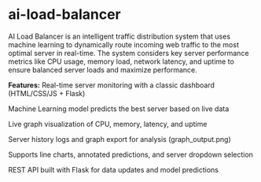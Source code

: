 # ai-load-balancer

AI Load Balancer is an intelligent traffic distribution system that uses machine learning to dynamically route incoming web traffic to the most optimal server in real-time. The system considers key server performance metrics like CPU usage, memory load, network latency, and uptime to ensure balanced server loads and maximize performance.

**Features:**
Real-time server monitoring with a classic dashboard (HTML/CSS/JS + Flask)

Machine Learning model predicts the best server based on live data

Live graph visualization of CPU, memory, latency, and uptime

Server history logs and graph export for analysis (graph_output.png)

Supports line charts, annotated predictions, and server dropdown selection

REST API built with Flask for data updates and model predictions

